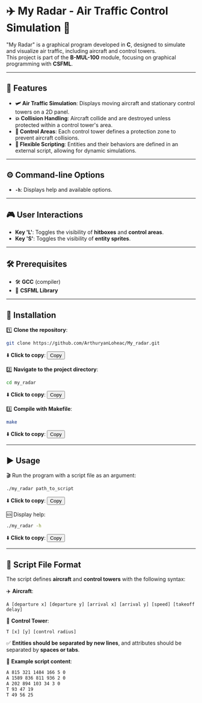 # ✈️ My Radar - Air Traffic Control Simulation 🛫  

"My Radar" is a graphical program developed in **C**, designed to simulate and visualize air traffic, including aircraft and control towers.  
This project is part of the **B-MUL-100** module, focusing on graphical programming with **CSFML**.  

---

## 🚀 Features  

- **🛩️ Air Traffic Simulation**: Displays moving aircraft and stationary control towers on a 2D panel.  
- **💥 Collision Handling**: Aircraft collide and are destroyed unless protected within a control tower's area.  
- **🛑 Control Areas**: Each control tower defines a protection zone to prevent aircraft collisions.  
- **📜 Flexible Scripting**: Entities and their behaviors are defined in an external script, allowing for dynamic simulations.  

---

## ⚙️ Command-line Options  

- **`-h`**: Displays help and available options.  

---

## 🎮 User Interactions  

- **Key 'L'**: Toggles the visibility of **hitboxes** and **control areas**.  
- **Key 'S'**: Toggles the visibility of **entity sprites**.  

---

## 🛠️ Prerequisites  

- 🛠️ **GCC** (compiler)  
- 🎨 **CSFML Library**  

---

## 🔧 Installation  

1️⃣ **Clone the repository**:  
```bash
git clone https://github.com/ArthuryanLoheac/My_radar.git
```  
⬇️ **Click to copy**:
<button onclick="navigator.clipboard.writeText('git clone https://github.com/ArthuryanLoheac/My_radar.git')">Copy</button>  

2️⃣ **Navigate to the project directory**:  
```bash
cd my_radar
```  
⬇️ **Click to copy**:
<button onclick="navigator.clipboard.writeText('cd my_radar')">Copy</button>  

3️⃣ **Compile with Makefile**:  
```bash
make
```  
⬇️ **Click to copy**:
<button onclick="navigator.clipboard.writeText('make')">Copy</button>  

---

## ▶️ Usage  

🎬 Run the program with a script file as an argument:  
```bash
./my_radar path_to_script
```  
⬇️ **Click to copy**:
<button onclick="navigator.clipboard.writeText('./my_radar path_to_script')">Copy</button>  

🆘 Display help:  
```bash
./my_radar -h
```  
⬇️ **Click to copy**:
<button onclick="navigator.clipboard.writeText('./my_radar -h')">Copy</button>  

---

## 📜 Script File Format  

The script defines **aircraft** and **control towers** with the following syntax:  

✈️ **Aircraft**:  
```plaintext
A [departure x] [departure y] [arrival x] [arrival y] [speed] [takeoff delay]
```  

🏢 **Control Tower**:  
```plaintext
T [x] [y] [control radius]
```  

✅ **Entities should be separated by new lines**, and attributes should be separated by **spaces or tabs**.  

🔹 **Example script content**:  
```css
A 815 321 1484 166 5 0
A 1589 836 811 936 2 0
A 202 894 103 34 3 0
T 93 47 19
T 49 56 25
```  
